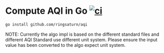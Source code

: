 # Compute AQI in Go [![ci](https://github.com/ringsaturn/aqi/actions/workflows/ci.yml/badge.svg)](https://github.com/ringsaturn/aqi/actions/workflows/ci.yml)

```bash
go install github.com/ringsaturn/aqi
```

NOTE: Currently the algo impl is based on the different standard files and
different AQI Standard use different unit system.
Please ensure the input value has been converted to the algo expect unit system.
